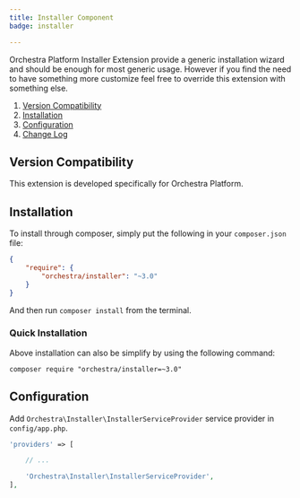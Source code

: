 ```yaml
---
title: Installer Component
badge: installer

---
```


Orchestra Platform Installer Extension provide a generic installation wizard and should be enough for most generic usage. However if you find the need to have something more customize feel free to override this extension with something else.

1. [Version Compatibility](#compatibility)
2. [Installation](#installation)
3. [Configuration](#configuration)
4. [Change Log]({doc-url}/components/installer/changes#v3-0)

<a name="compatibility"></a>
## Version Compatibility

This extension is developed specifically for Orchestra Platform.

<a name="installation"></a>
## Installation

To install through composer, simply put the following in your `composer.json` file:

```json
{
    "require": {
        "orchestra/installer": "~3.0"
    }
}
```

And then run `composer install` from the terminal.

<a name="quick-installation"></a>
### Quick Installation

Above installation can also be simplify by using the following command:

    composer require "orchestra/installer=~3.0"

<a name="configuration"></a>
## Configuration

Add `Orchestra\Installer\InstallerServiceProvider` service provider in `config/app.php`.

```php
'providers' => [

    // ...

    'Orchestra\Installer\InstallerServiceProvider',
],
```

